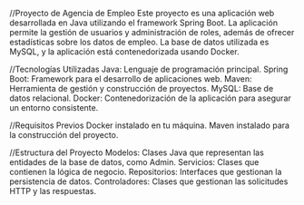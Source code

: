//Proyecto de Agencia de Empleo
Este proyecto es una aplicación web desarrollada en Java utilizando el framework Spring Boot. La aplicación permite la gestión de usuarios y administración de roles, además de ofrecer estadísticas sobre los datos de empleo. La base de datos utilizada es MySQL, y la aplicación está contenedorizada usando Docker.

//Tecnologías Utilizadas
Java: Lenguaje de programación principal.
Spring Boot: Framework para el desarrollo de aplicaciones web.
Maven: Herramienta de gestión y construcción de proyectos.
MySQL: Base de datos relacional.
Docker: Contenedorización de la aplicación para asegurar un entorno consistente.

//Requisitos Previos
Docker instalado en tu máquina.
Maven instalado para la construcción del proyecto.

//Estructura del Proyecto
Modelos: Clases Java que representan las entidades de la base de datos, como Admin.
Servicios: Clases que contienen la lógica de negocio.
Repositorios: Interfaces que gestionan la persistencia de datos.
Controladores: Clases que gestionan las solicitudes HTTP y las respuestas.
